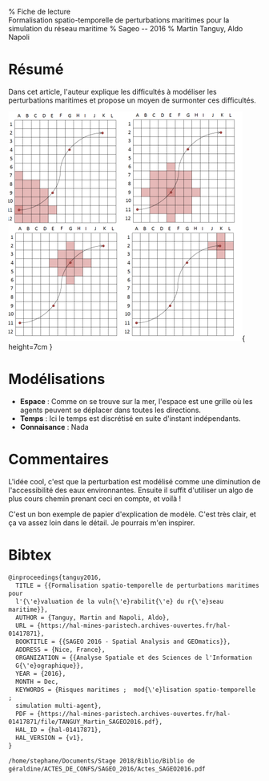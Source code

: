 % Fiche de lecture  
Formalisation spatio-temporelle de perturbations maritimes pour la simulation du réseau maritime
% Sageo -- 2016
% Martin Tanguy, Aldo Napoli

# Résumé

Dans cet article, l'auteur explique les difficultés à modéliser les
perturbations maritimes et propose un moyen de  surmonter ces difficultés.

![Évolution d'une perturbation](tanguy2016.png){ height=7cm }

# Modélisations

* **Espace** : Comme on se trouve sur la mer, l'espace est une grille où les
agents peuvent se déplacer dans toutes les directions.
* **Temps** : Ici le temps est discrétisé en suite d'instant indépendants.
* **Connaisance** : Nada

# Commentaires
L'idée cool, c'est que la perturbation est modélisé comme une diminution de
l'accessibilité des eaux environnantes. Ensuite il suffit d'utiliser un algo
de plus cours chemin prenant ceci en compte, et voilà !

C'est un bon exemple de papier d'explication de modèle. C'est très clair, et
ça va assez loin dans le détail. Je pourrais m'en inspirer.

# Bibtex
```
@inproceedings{tanguy2016,
  TITLE = {{Formalisation spatio-temporelle de perturbations maritimes pour
  l'{\'e}valuation de la vuln{\'e}rabilit{\'e} du r{\'e}seau maritime}},
  AUTHOR = {Tanguy, Martin and Napoli, Aldo},
  URL = {https://hal-mines-paristech.archives-ouvertes.fr/hal-01417871},
  BOOKTITLE = {{SAGEO 2016 - Spatial Analysis and GEOmatics}},
  ADDRESS = {Nice, France},
  ORGANIZATION = {{Analyse Spatiale et des Sciences de l'Information
  G{\'e}ographique}},
  YEAR = {2016},
  MONTH = Dec,
  KEYWORDS = {Risques maritimes ;  mod{\'e}lisation spatio-temporelle ;
  simulation multi-agent},
  PDF = {https://hal-mines-paristech.archives-ouvertes.fr/hal-01417871/file/TANGUY_Martin_SAGEO2016.pdf},
  HAL_ID = {hal-01417871},
  HAL_VERSION = {v1},
}
```
```
/home/stephane/Documents/Stage 2018/Biblio/Biblio de géraldine/ACTES_DE_CONFS/SAGEO_2016/Actes_SAGEO2016.pdf
```
